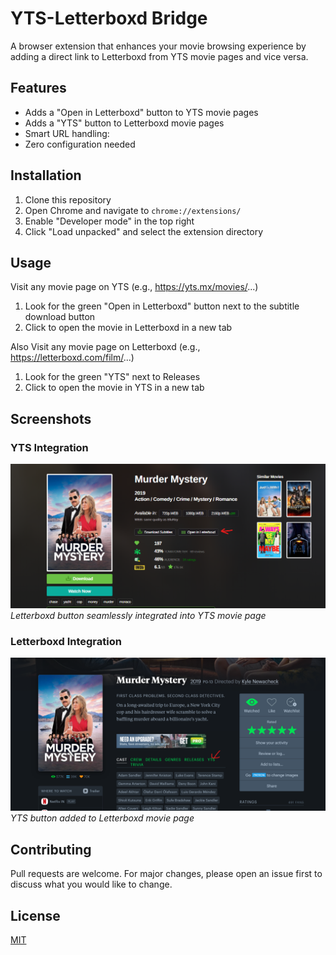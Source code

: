 # YTS-Letterboxd Bridge

A browser extension that enhances your movie browsing experience by adding a direct link to Letterboxd from YTS movie pages and vice versa.

## Features

- Adds a "Open in Letterboxd" button to YTS movie pages
- Adds a "YTS" button to Letterboxd movie pages
- Smart URL handling:
- Zero configuration needed

## Installation

1. Clone this repository
2. Open Chrome and navigate to `chrome://extensions/`
3. Enable "Developer mode" in the top right
4. Click "Load unpacked" and select the extension directory

## Usage

Visit any movie page on YTS (e.g., https://yts.mx/movies/...)
1. Look for the green "Open in Letterboxd" button next to the subtitle download button
2. Click to open the movie in Letterboxd in a new tab

Also Visit any movie page on Letterboxd (e.g., https://letterboxd.com/film/...)
1. Look for the green "YTS" next to Releases
2. Click to open the movie in YTS in a new tab

## Screenshots

### YTS Integration
![Letterboxd button on YTS](./screenshots/yts-integration.png)
*Letterboxd button seamlessly integrated into YTS movie page*

### Letterboxd Integration
![YTS button on Letterboxd](./screenshots/letterboxd-integration.png)
*YTS button added to Letterboxd movie page*

## Contributing

Pull requests are welcome. For major changes, please open an issue first to discuss what you would like to change.

## License

[MIT](https://choosealicense.com/licenses/mit/) 